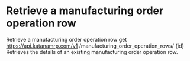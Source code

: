 # Retrieve a manufacturing order operation row

Retrieve a manufacturing order operation row get https://api.katanamrp.com/v1
/manufacturing_order_operation_rows/ {id} Retrieves the details of an existing
manufacturing order operation row.
